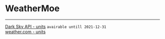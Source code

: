 # WeatherMoe

***
[Dark Sky API - units](DarkSkyAPI.units.md) `avairable untill 2021-12-31`  
[weather.com - units](Weather.com.units.md)
